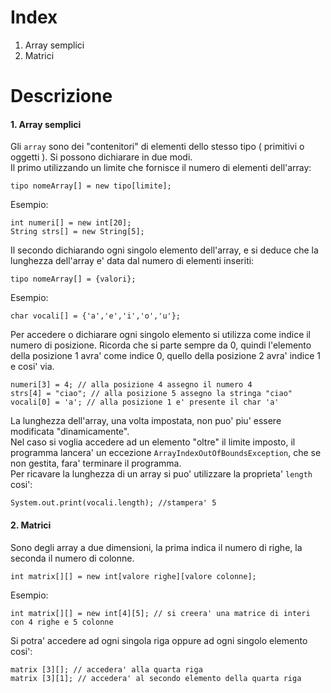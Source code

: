 # Index
1. Array semplici
2. Matrici

# Descrizione

#### 1. Array semplici
Gli `array` sono dei "contenitori" di elementi dello stesso tipo ( primitivi o oggetti ).
Si possono dichiarare in due modi.</br> 
Il primo utilizzando un limite che fornisce il numero di elementi dell'array:

```
tipo nomeArray[] = new tipo[limite];
```
Esempio:

```
int numeri[] = new int[20];
String strs[] = new String[5];
```
Il secondo dichiarando ogni singolo elemento dell'array, e si deduce che la lunghezza dell'array e' data dal numero di elementi inseriti:

```
tipo nomeArray[] = {valori};
```
Esempio:

```
char vocali[] = {'a','e','i','o','u'};
```
Per accedere o dichiarare ogni singolo elemento si utilizza come indice il numero di posizione. Ricorda che si parte sempre da 0, quindi l'elemento della posizione 1 avra' come indice 0, quello della posizione 2 avra' indice 1 e cosi' via.

```
numeri[3] = 4; // alla posizione 4 assegno il numero 4
strs[4] = "ciao"; // alla posizione 5 assegno la stringa "ciao"
vocali[0] = 'a'; // alla posizione 1 e' presente il char 'a'
```
La lunghezza dell'array, una volta impostata, non puo' piu' essere modificata "dinamicamente".</br> 
Nel caso si voglia accedere ad un elemento "oltre" il limite imposto, il programma lancera' un eccezione `ArrayIndexOutOfBoundsException`, che se non gestita, fara' terminare il programma.</br>
Per ricavare la lunghezza di un array si puo' utilizzare la proprieta' `length` cosi':

```
System.out.print(vocali.length); //stampera' 5
```

#### 2. Matrici
Sono degli array a due dimensioni, la prima indica il numero di righe, la seconda il numero di colonne.

```
int matrix[][] = new int[valore righe][valore colonne];
```
Esempio:

```
int matrix[][] = new int[4][5]; // si creera' una matrice di interi con 4 righe e 5 colonne
```
Si potra' accedere ad ogni singola riga oppure ad ogni singolo elemento cosi':

```
matrix [3][]; // accedera' alla quarta riga
matrix [3][1]; // accedera' al secondo elemento della quarta riga
``` 
